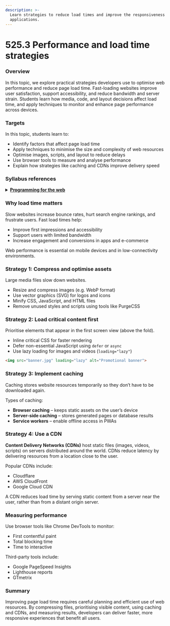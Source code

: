 ```yaml
---
description: >-
  Learn strategies to reduce load times and improve the responsiveness of web
  applications.
---
```


# 525.3 Performance and load time strategies

### Overview

In this topic, we explore practical strategies developers use to optimise web performance and reduce page load time. Fast-loading websites improve user satisfaction, support accessibility, and reduce bandwidth and server strain. Students learn how media, code, and layout decisions affect load time, and apply techniques to monitor and enhance page performance across devices.

### Targets

In this topic, students learn to:

* Identify factors that affect page load time
* Apply techniques to minimise the size and complexity of web resources
* Optimise images, scripts, and layout to reduce delays
* Use browser tools to measure and analyse performance
* Explain how strategies like caching and CDNs improve delivery speed

### Syllabus references

<details>

<summary><a href="https://curriculum.nsw.edu.au/learning-areas/tas/software-engineering-11-12-2022/content/year-12/fa6aab137e"><strong>Programming for the web</strong></a></summary>

**Designing web applications**

* Investigate methods to support and manage the load times of web pages/applications

</details>

### Why load time matters

Slow websites increase bounce rates, hurt search engine rankings, and frustrate users. Fast load times help:

* Improve first impressions and accessibility
* Support users with limited bandwidth
* Increase engagement and conversions in apps and e-commerce

Web performance is essential on mobile devices and in low-connectivity environments.

### Strategy 1: Compress and optimise assets

Large media files slow down websites.

* Resize and compress images (e.g. WebP format)
* Use vector graphics (SVG) for logos and icons
* Minify CSS, JavaScript, and HTML files
* Remove unused styles and scripts using tools like PurgeCSS

### Strategy 2: Load critical content first

Prioritise elements that appear in the first screen view (above the fold).

* Inline critical CSS for faster rendering
* Defer non-essential JavaScript using `defer` or `async`
* Use lazy loading for images and videos (`loading="lazy"`)

```html
<img src="banner.jpg" loading="lazy" alt="Promotional banner">
```

### Strategy 3: Implement caching

Caching stores website resources temporarily so they don’t have to be downloaded again.

Types of caching:

* **Browser caching** – keeps static assets on the user’s device
* **Server-side caching** – stores generated pages or database results
* **Service workers** – enable offline access in PWAs

### Strategy 4: Use a CDN

**Content Delivery Networks (CDNs)** host static files (images, videos, scripts) on servers distributed around the world. CDNs reduce latency by delivering resources from a location close to the user.

Popular CDNs include:

* Cloudflare
* AWS CloudFront
* Google Cloud CDN

A CDN reduces load time by serving static content from a server near the user, rather than from a distant origin server.

### Measuring performance

Use browser tools like Chrome DevTools to monitor:

* First contentful paint
* Total blocking time
* Time to interactive

Third-party tools include:

* Google PageSpeed Insights
* Lighthouse reports
* GTmetrix

### Summary

Improving page load time requires careful planning and efficient use of web resources. By compressing files, prioritising visible content, using caching and CDNs, and measuring results, developers can deliver faster, more responsive experiences that benefit all users.
